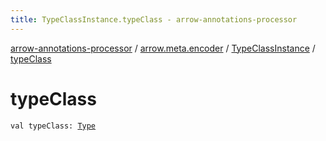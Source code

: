 ```yaml
---
title: TypeClassInstance.typeClass - arrow-annotations-processor
---
```


[arrow-annotations-processor](../../index.html) / [arrow.meta.encoder](../index.html) / [TypeClassInstance](index.html) / [typeClass](./type-class.html)

# typeClass

`val typeClass: `[`Type`](../../arrow.meta.ast/-type/index.html)